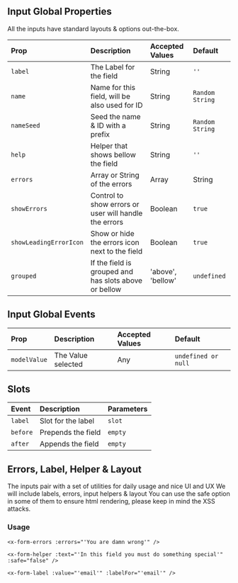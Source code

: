 ## Input Global Properties

All the inputs have standard layouts & options out-the-box.

| Prop       | Description               | Accepted Values                 | Default     |
| :--------- | :------------------------ | :------------------------------ | :---------- |
| `label`    | The Label for the field     | String   | `''` |
| `name`     | Name for this field, will be also used for ID | String | `Random String`|
| `nameSeed` | Seed the name & ID with a prefix | String | `Random String`|
| `help` | Helper that shows bellow the field | String | `''`|
| `errors` | Array or String of the errors | Array|String | `[]`|
| `showErrors` | Control to show errors or user will handle the errors | Boolean | `true`|
| `showLeadingErrorIcon` | Show or hide the errors icon next to the field | Boolean | `true`|
| `grouped`    | If the field is grouped and has slots above or bellow | 'above', 'bellow' | `undefined` |

## Input Global Events

| Prop       | Description               | Accepted Values                 | Default     |
| :--------- | :------------------------ | :------------------------------ | :---------- |
| `modelValue`    | The Value selected | Any   | `undefined or null` |

## Slots

| Event   | Description               | Parameters    |
| :------ | :------------------------ | :------------ |
| `label` | Slot for the label | `slot` |
| `before` | Prepends the field | `empty` |
| `after` | Appends the field | `empty` |


## Errors, Label, Helper & Layout

The inputs pair with a set of utilities for daily usage and nice UI and UX
We will include labels, errors, input helpers & layout
You can use the safe option in some of them to ensure html rendering, please keep in mind the XSS attacks.

### Usage
```vue
<x-form-errors :errors="'You are damn wrong'" />

<x-form-helper :text="'In this field you must do something special'" :safe="false" />

<x-form-label :value="'email'" :labelFor="'email'" />
```
